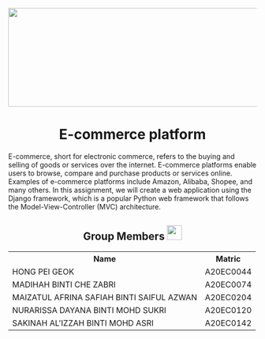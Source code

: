 <p align="center">
  <img src="https://github.com/drshahizan/learn-django/assets/120564694/9e6b8234-4590-4c3d-8e88-a64fa8dbac99.png", width="700px", height="200px">
</p>

<h1 align=center> E-commerce platform </h1>
E-commerce, short for electronic commerce, refers to the buying and selling of goods or services over the internet. E-commerce platforms enable users to browse, compare and purchase products or services online. Examples of e-commerce platforms include Amazon, Alibaba, Shopee, and many others. In this assignment, we will  create a web application using the Django framework, which is a popular Python web framework that follows the Model-View-Controller (MVC) architecture.

<h2 align=center>Group Members <img width=30px; height=30px src="https://user-images.githubusercontent.com/120556342/215398734-609ba04a-88e5-44b5-9eaa-239ac8edd091.png"></h2>
<table align=center>
  <tr>
    <th>Name</th>
    <th>Matric</th>
  </tr>
  <tr>
    <td>HONG PEI GEOK</td>
    <td>A20EC0044</td>
  </tr>
  <tr>
    <td>MADIHAH BINTI CHE ZABRI</td>
    <td>A20EC0074</td>
  </tr>
    <tr>
    <td>MAIZATUL AFRINA SAFIAH BINTI SAIFUL AZWAN</td>
    <td>A20EC0204</td>
  </tr>
    <tr>
    <td>NURARISSA DAYANA BINTI MOHD SUKRI</td>
    <td>A20EC0120</td>
  </tr>
  <tr>
    <td>SAKINAH AL'IZZAH BINTI MOHD ASRI</td>
    <td>A20EC0142</td>
  </tr>
</table>
